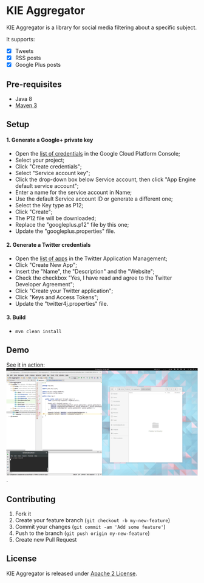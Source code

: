 # KIE Aggregator

KIE Aggregator is a library for social media filtering about a specific subject.

It supports:
- [x] Tweets
- [x] RSS posts
- [x] Google Plus posts

## Pre-requisites
- Java 8
- [Maven 3](https://github.com/droolsjbpm/droolsjbpm-build-bootstrap/blob/master/README.md#building-with-maven)

## Setup

#### 1. Generate a Google+ private key
- Open the [list of credentials](https://console.cloud.google.com/projectselector/apis/credentials) in the Google Cloud Platform Console;
- Select your project;
- Click "Create credentials";
- Select "Service account key";
- Click the drop-down box below Service account, then click "App Engine default service account";
- Enter a name for the service account in Name;
- Use the default Service account ID or generate a different one;
- Select the Key type as P12;
- Click "Create";
- The P12 file will be downloaded;
- Replace the "googleplus.p12" file by this one;
- Update the "googleplus.properties" file.

#### 2. Generate a Twitter credentials
- Open the [list of apps](https://apps.twitter.com/) in the Twitter Application Management;
- Click "Create New App";
- Insert the "Name", the "Description" and the "Website";
- Check the checkbox "Yes, I have read and agree to the Twitter Developer Agreement";
- Click "Create your Twitter application";
- Click "Keys and Access Tokens";
- Update the "twitter4j.properties" file.

#### 3. Build
- `mvn clean install`

## Demo
See it in action:
![Demo](https://raw.githubusercontent.com/karreiro/kie-aggregator/master/assets/sample.gif).

## Contributing
  1. Fork it
  2. Create your feature branch (`git checkout -b my-new-feature`)
  3. Commit your changes (`git commit -am 'Add some feature'`)
  4. Push to the branch (`git push origin my-new-feature`)
  5. Create new Pull Request

## License

KIE Aggregator is released under [Apache 2 License](https://github.com/karreiro/kie-aggregator/blob/master/LICENSE-ASL-2.0.txt).
